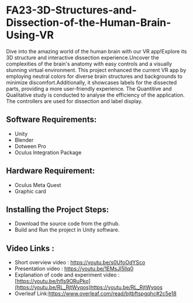 # FA23-3D-Structures-and-Dissection-of-the-Human-Brain-Using-VR
Dive into the amazing world of the human brain with our VR app!Explore its 3D structure and interactive dissection experience.Uncover the complexities of the brain's anatomy with easy controls and a visually stunning virtual environment. This project enhanced the current VR app by employing neutral colors for diverse brain structures and backgrounds to minimize discomfort.Additionally, it showcases labels for the dissected parts, providing a more user-friendly experience. The Quantitive and Qualitative study is conducted to analyse the efficiency of the application. The controllers are used for dissection and label display.
## Software Requirements:
* Unity
* Blender
* Dotween Pro
* Oculus Integration Package
## Hardware Requirement:
* Oculus Meta Quest
* Graphic card
## Installing the Project Steps:
* Download the source code from the github.
* Build and Run the project in Unity software.
## Video Links :
 * Short overview video :  https://youtu.be/s0UfoOdYSco
 * Presentation video :  https://youtu.be/1EMsJl5Ilq0
 * Explanation of code and experiment video : [https://youtu.be/hfIs9ORuPko](https://youtu.be/RL_RjtWyqos)https://youtu.be/RL_RjtWyqos
 * Overleaf Link:https://www.overleaf.com/read/bjtbftspgqhc#2c5e18
   
